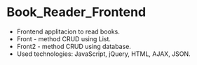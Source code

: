 # Book_Reader_Frontend
- Frontend applitacion to read books.
- Front - method CRUD using List.
- Front2 - method CRUD using database.
- Used technologies: JavaScript, jQuery, HTML, AJAX, JSON.
